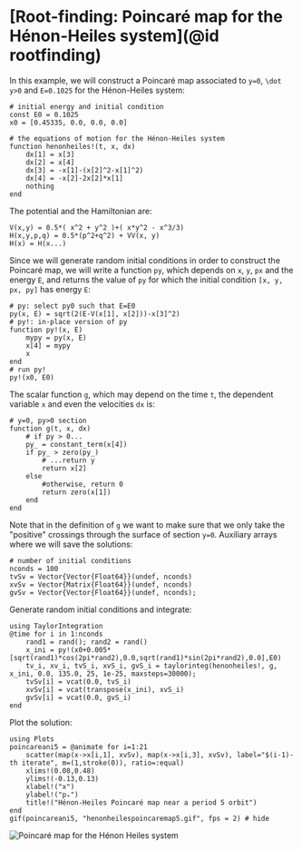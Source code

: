 # [Root-finding: Poincaré map for the Hénon-Heiles system](@id rootfinding)

In this example, we will construct a Poincaré map associated to ``y=0``,
``\dot y>0`` and ``E=0.1025`` for the Hénon-Heiles system:
```@example poincare
# initial energy and initial condition
const E0 = 0.1025
x0 = [0.45335, 0.0, 0.0, 0.0]

# the equations of motion for the Hénon-Heiles system
function henonheiles!(t, x, dx)
    dx[1] = x[3]
    dx[2] = x[4]
    dx[3] = -x[1]-(x[2]^2-x[1]^2)
    dx[4] = -x[2]-2x[2]*x[1]
    nothing
end
```
The potential and the Hamiltonian are:
```@example poincare
V(x,y) = 0.5*( x^2 + y^2 )+( x*y^2 - x^3/3)
H(x,y,p,q) = 0.5*(p^2+q^2) + VV(x, y)
H(x) = H(x...)
```
Since we will generate random initial conditions in order to construct the
Poincaré map, we will write a function `py`, which depends on `x`, `y`, `px` and
the energy `E`, and returns the value of `py` for which the initial
condition `[x, y, px, py]` has energy `E`:
```@example poincare
# py: select py0 such that E=E0
py(x, E) = sqrt(2(E-V(x[1], x[2]))-x[3]^2)
# py!: in-place version of py
function py!(x, E)
    mypy = py(x, E)
    x[4] = mypy
    x
end
# run py!
py!(x0, E0)
```
The scalar function `g`, which may depend on the time `t`, the dependent
variable `x` and even the velocities `dx` is:
```@example poincare
# y=0, py>0 section
function g(t, x, dx)
    # if py > 0...
    py_ = constant_term(x[4])
    if py_ > zero(py_)
        # ...return y
        return x[2]
    else
        #otherwise, return 0
        return zero(x[1])
    end
end
```
Note that in the definition of `g` we want to make sure that we only take the
"positive" crossings through the surface of section ``y=0``.
Auxiliary arrays where we will save the solutions:
```@example poincare
# number of initial conditions
nconds = 100
tvSv = Vector{Vector{Float64}}(undef, nconds)
xvSv = Vector{Matrix{Float64}}(undef, nconds)
gvSv = Vector{Vector{Float64}}(undef, nconds);
```
Generate random initial conditions and integrate:
```@example poincare
using TaylorIntegration
@time for i in 1:nconds
    rand1 = rand(); rand2 = rand()
    x_ini = py!(x0+0.005*[sqrt(rand1)*cos(2pi*rand2),0.0,sqrt(rand1)*sin(2pi*rand2),0.0],E0)
    tv_i, xv_i, tvS_i, xvS_i, gvS_i = taylorinteg(henonheiles!, g, x_ini, 0.0, 135.0, 25, 1e-25, maxsteps=30000);
    tvSv[i] = vcat(0.0, tvS_i)
    xvSv[i] = vcat(transpose(x_ini), xvS_i)
    gvSv[i] = vcat(0.0, gvS_i)
end
```
Plot the solution:
```@example poincare
using Plots
poincareani5 = @animate for i=1:21
    scatter(map(x->x[i,1], xvSv), map(x->x[i,3], xvSv), label="$(i-1)-th iterate", m=(1,stroke(0)), ratio=:equal)
    xlims!(0.08,0.48)
    ylims!(-0.13,0.13)
    xlabel!("x")
    ylabel!("pₓ")
    title!("Hénon-Heiles Poincaré map near a period 5 orbit")
end
gif(poincareani5, "henonheilespoincaremap5.gif", fps = 2) # hide
```

![Poincaré map for the Hénon Heiles system](henonheilespoincaremap5.gif)
